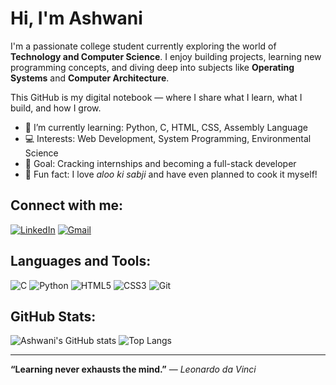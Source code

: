 # Hi, I'm Ashwani 

I'm a passionate college student currently exploring the world of **Technology and Computer Science**. I enjoy building projects, learning new programming concepts, and diving deep into subjects like **Operating Systems** and **Computer Architecture**.

This GitHub is my digital notebook — where I share what I learn, what I build, and how I grow.

- 🌱 I’m currently learning: Python, C, HTML, CSS, Assembly Language
- 💻 Interests: Web Development, System Programming, Environmental Science
- 🎯 Goal: Cracking internships and becoming a full-stack developer
- 🍛 Fun fact: I love *aloo ki sabji* and have even planned to cook it myself!

## Connect with me:
[![LinkedIn](https://img.shields.io/badge/LinkedIn-blue?style=flat&logo=linkedin)](https://www.linkedin.com/in/ashwani755/)
[![Gmail](https://img.shields.io/badge/Gmail-red?style=flat&logo=gmail&logoColor=white)](mailto:itashwani1@gmail.com)

## Languages and Tools:
![C](https://img.shields.io/badge/C-00599C?style=for-the-badge&logo=c&logoColor=white)
![Python](https://img.shields.io/badge/Python-3776AB?style=for-the-badge&logo=python&logoColor=white)
![HTML5](https://img.shields.io/badge/HTML5-E34F26?style=for-the-badge&logo=html5&logoColor=white)
![CSS3](https://img.shields.io/badge/CSS3-1572B6?style=for-the-badge&logo=css3&logoColor=white)
![Git](https://img.shields.io/badge/Git-F05032?style=for-the-badge&logo=git&logoColor=white)

## GitHub Stats:
![Ashwani's GitHub stats](https://github-readme-stats.vercel.app/api?username=ashwanipandit&show_icons=true&theme=midnight-purple)
![Top Langs](https://github-readme-stats.vercel.app/api/top-langs/?username=ashwanipandit&layout=compact&theme=midnight-purple)

---

**“Learning never exhausts the mind.”** — *Leonardo da Vinci*